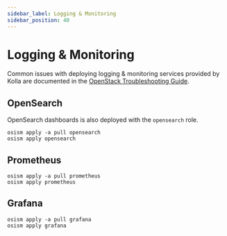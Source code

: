 ```yaml
---
sidebar_label: Logging & Monitoring
sidebar_position: 40
---
```


# Logging & Monitoring

Common issues with deploying logging & monitoring services provided by Kolla
are documented in the [OpenStack Troubleshooting Guide](../troubleshooting-guides/openstack.md).

## OpenSearch

OpenSearch dashboards is also deployed with the `opensearch` role.

```
osism apply -a pull opensearch
osism apply opensearch
```

## Prometheus

```
osism apply -a pull prometheus
osism apply prometheus
```

## Grafana

```
osism apply -a pull grafana
osism apply grafana
```
